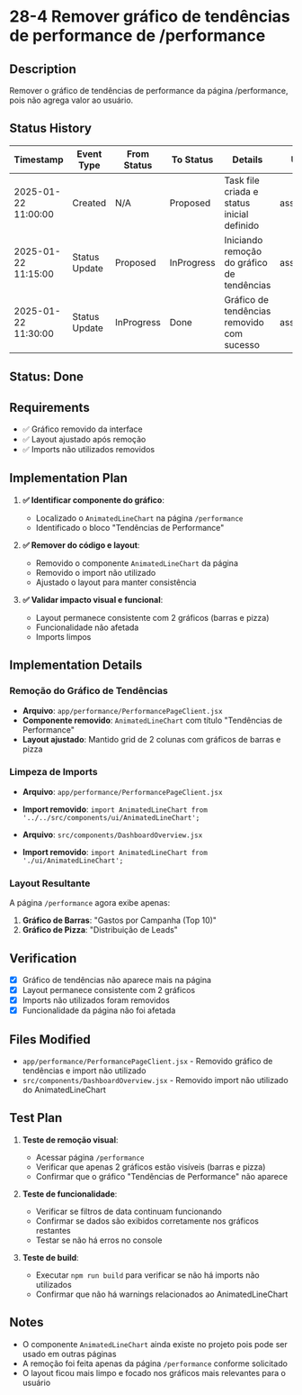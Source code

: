 # 28-4 Remover gráfico de tendências de performance de /performance

## Description
Remover o gráfico de tendências de performance da página /performance, pois não agrega valor ao usuário.

## Status History
| Timestamp           | Event Type     | From Status | To Status | Details                                 | User   |
|---------------------|---------------|-------------|-----------|-----------------------------------------|--------|
| 2025-01-22 11:00:00 | Created       | N/A         | Proposed  | Task file criada e status inicial definido | assistente |
| 2025-01-22 11:15:00 | Status Update | Proposed    | InProgress | Iniciando remoção do gráfico de tendências | assistente |
| 2025-01-22 11:30:00 | Status Update | InProgress  | Done      | Gráfico de tendências removido com sucesso | assistente |

## Status: Done

## Requirements
- ✅ Gráfico removido da interface
- ✅ Layout ajustado após remoção
- ✅ Imports não utilizados removidos

## Implementation Plan
1. **✅ Identificar componente do gráfico**:
   - Localizado o `AnimatedLineChart` na página `/performance`
   - Identificado o bloco "Tendências de Performance"

2. **✅ Remover do código e layout**:
   - Removido o componente `AnimatedLineChart` da página
   - Removido o import não utilizado
   - Ajustado o layout para manter consistência

3. **✅ Validar impacto visual e funcional**:
   - Layout permanece consistente com 2 gráficos (barras e pizza)
   - Funcionalidade não afetada
   - Imports limpos

## Implementation Details

### Remoção do Gráfico de Tendências
- **Arquivo**: `app/performance/PerformancePageClient.jsx`
- **Componente removido**: `AnimatedLineChart` com título "Tendências de Performance"
- **Layout ajustado**: Mantido grid de 2 colunas com gráficos de barras e pizza

### Limpeza de Imports
- **Arquivo**: `app/performance/PerformancePageClient.jsx`
- **Import removido**: `import AnimatedLineChart from '../../src/components/ui/AnimatedLineChart';`

- **Arquivo**: `src/components/DashboardOverview.jsx`
- **Import removido**: `import AnimatedLineChart from './ui/AnimatedLineChart';`

### Layout Resultante
A página `/performance` agora exibe apenas:
1. **Gráfico de Barras**: "Gastos por Campanha (Top 10)"
2. **Gráfico de Pizza**: "Distribuição de Leads"

## Verification
- [x] Gráfico de tendências não aparece mais na página
- [x] Layout permanece consistente com 2 gráficos
- [x] Imports não utilizados foram removidos
- [x] Funcionalidade da página não foi afetada

## Files Modified
- `app/performance/PerformancePageClient.jsx` - Removido gráfico de tendências e import não utilizado
- `src/components/DashboardOverview.jsx` - Removido import não utilizado do AnimatedLineChart

## Test Plan
1. **Teste de remoção visual**:
   - Acessar página `/performance`
   - Verificar que apenas 2 gráficos estão visíveis (barras e pizza)
   - Confirmar que o gráfico "Tendências de Performance" não aparece

2. **Teste de funcionalidade**:
   - Verificar se filtros de data continuam funcionando
   - Confirmar se dados são exibidos corretamente nos gráficos restantes
   - Testar se não há erros no console

3. **Teste de build**:
   - Executar `npm run build` para verificar se não há imports não utilizados
   - Confirmar que não há warnings relacionados ao AnimatedLineChart

## Notes
- O componente `AnimatedLineChart` ainda existe no projeto pois pode ser usado em outras páginas
- A remoção foi feita apenas da página `/performance` conforme solicitado
- O layout ficou mais limpo e focado nos gráficos mais relevantes para o usuário 